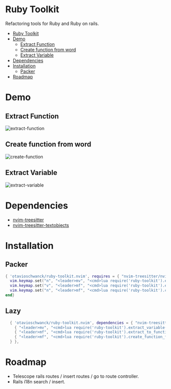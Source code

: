 # Ruby Toolkit

Refactoring tools for Ruby and Ruby on rails.

<!--toc:start-->
- [Ruby Toolkit](#ruby-toolkit)
- [Demo](#demo)
  - [Extract Function](#extract-function)
  - [Create function from word](#create-function-from-word)
  - [Extract Variable](#extract-variable)
- [Dependencies](#dependencies)
- [Installation](#installation)
  - [Packer](#packer)
- [Roadmap](#roadmap)
<!--toc:end-->

# Demo

## Extract Function
![extract-function](https://i.imgur.com/FQUklWt.gif)

## Create function from word
![create-function](https://i.imgur.com/m02E22a.gif)

## Extract Variable
![extract-variable](https://i.imgur.com/cGtwqxo.gif)


# Dependencies

- [nvim-treesitter](https://github.com/nvim-treesitter/nvim-treesitter) 
- [nvim-treesitter-textobjects](https://github.com/nvim-treesitter/nvim-treesitter-textobjects) 

# Installation

## Packer

```lua
{ 'otavioschwanck/ruby-toolkit.nvim', requires = { "nvim-treesitter/nvim-treesitter", "nvim-treesitter/nvim-treesitter-textobjects" }, config = function()
  vim.keymap.set("n", "<leader>mv", "<cmd>lua require('ruby-toolkit').extract_variable()<CR>")
  vim.keymap.set("v", "<leader>mf", "<cmd>lua require('ruby-toolkit').extract_to_function()<CR>")
  vim.keymap.set("n", "<leader>mf", "<cmd>lua require('ruby-toolkit').create_function_from_text()<CR>")
end}
```

## Lazy

```lua
  { 'otavioschwanck/ruby-toolkit.nvim', dependencies = { "nvim-treesitter/nvim-treesitter", "nvim-treesitter/nvim-treesitter-textobjects" }, keys = {
    { "<leader>mv", "<cmd>lua require('ruby-toolkit').extract_variable()<CR>", desc = "Extract Variable", mode = { "v" } },
    { "<leader>mf", "<cmd>lua require('ruby-toolkit').extract_to_function()<CR>", desc = "Extract To Function", mode = { "v" } },
    { "<leader>mf", "<cmd>lua require('ruby-toolkit').create_function_from_text()<CR>", desc = "Create Function from item on cursor" },
  } },
```

# Roadmap

- Telescope rails routes / insert routes / go to route controller.
- Rails i18n search / insert.
